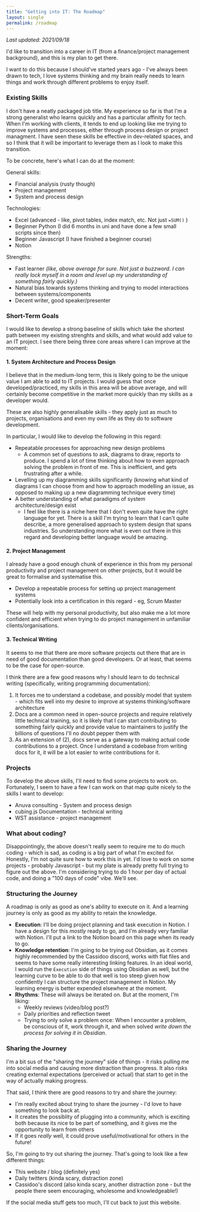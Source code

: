 ```yaml
---
title: "Getting into IT: The Roadmap"
layout: single
permalink: /roadmap
---
```


*Last updated: 2021/09/18*

I'd like to transition into a career in IT (from a finance/project management background), and this is my plan to get there. 

I want to do this because I should've started years ago - I've always been drawn to tech, I love systems thinking and my brain really needs to learn things and work through different problems to enjoy itself.

### Existing Skills

I don't have a neatly packaged job title. My experience so far is that I'm a strong generalist who learns quickly and has a particular affinity for tech. When I'm working with clients, it tends to end up looking like me trying to improve systems and processes, either through process design or project managment. I have seen these skills be effective in dev-related spaces, and so I think that it will be important to leverage them as I look to make this transition.

To be concrete, here's what I can do at the moment: 

General skills:
- Financial analysis (rusty though)
- Project management
- System and process design

Technologies: 
- Excel (advanced - like, pivot tables, index match, etc. Not just `=SUM()` )
- Beginner Python (I did 6 months in uni and have done a few small scripts since then)
- Beginner Javascript (I have finished a beginner course)
- Notion

Strengths: 
- Fast learner *(like, above average for sure. Not just a buzzword. I can really lock myself in a room and level up my understanding of something fairly quickly.)*
- Natural bias towards systems thinking and trying to model interactions between systems/components 
- Decent writer, good speaker/presenter 


### Short-Term Goals

I would like to develop a strong baseline of skills which take the shortest path between my existing strenghts and skills, and what would add value to an IT project. I see there being three core areas where I can improve at the moment:

#### 1. System Architecture and Process Design

I believe that in the medium-long term, this is likely going to be the unique value I am able to add to IT projects. I would guess that once developed/practiced, my skills in this area will be above average, and will certainly become competitive in the market more quickly than my skills as a developer would. 

These are also highly generalisable skills - they apply just as much to projects, organisations and even my own life as they do to software development. 

In particular, I would like to develop the following in this regard:
- Repeatable processes for approaching new design problems
  - A common set of questions to ask, diagrams to draw, reports to produce. I spend a lot of time thinking about how to even approach solving the problem in front of me. This is inefficient, and gets frustrating after a while. 
- Levelling up my diagramming skills significantly (knowing what kind of diagrams I can choose from and how to approach modelling an issue, as opposed to making up a new diagramming technique every time)
- A better understanding of what paradigms of system architecture/design exist
  - I feel like there is a niche here that I don't even quite have the right language for yet. There is a skill I'm trying to learn that I can't quite describe, a more generalised approach to system design that spans industries. So understanding more what is even out there in this regard and developing better language would be amazing. 


#### 2. Project Management

I already have a good enough chunk of experience in this from my personal productivity and project management on other projects, but it would be great to formalise and systematise this.

- Develop a repeatable process for setting up project management systems 
- Potentially look into a certification in this regard - eg, Scrum Master

These will help with my personal productivity, but also make me a lot more confident and efficient when trying to do project management in unfamiliar clients/organisations.

#### 3. Technical Writing

It seems to me that there are more software projects out there that are in need of good documentation than good developers. Or at least, that seems to be the case for open-source. 

I think there are a few good reasons why I should learn to do technical writing (specifically, writing programming documentation):
1. It forces me to understand a codebase, and possibly model that system - which fits well into my desire to improve at systems thinking/software architecture
2. Docs are a common need in open-source projects and require relatively little technical training, so it is likely that I can start contributing to something fairly quickly and provide value to maintainers to justify the billions of questions I'll no doubt pepper them with
3. As an extension of (2), docs serve as a gateway to making actual code contributions to a project. Once I understand a codebase from writing docs for it, it will be a lot easier to write contributions for it. 


### Projects 

To develop the above skills, I'll need to find some projects to work on. Fortunately, I seem to have a few I can work on that map quite nicely to the skills I want to develop:

- Anuva consulting - System and process design 
- cubing.js Documentation - technical writing
- WST assistance - project management


### What about coding? 

Disappointingly, the above doesn't really seem to require me to do much coding - which is sad, as coding is a big part of what I'm excited for. Honestly, I'm not quite sure how to work this in yet. I'd love to work on some projects - probably Javascript - but my plate is already pretty full trying to figure out the above. I'm considering trying to do 1 hour per day of actual code, and doing a "100 days of code" vibe. We'll see.


### Structuring the Journey

A roadmap is only as good as one's ability to execute on it. And a learning journey is only as good as my ability to retain the knowledge. 

- **Execution**: I'll be doing project planning and task execution in Notion. I have a design for this *mostly* ready to go, and I'm already very familiar with Notion. I'll put a link to the Notion board on this page when its ready to go. 
- **Knowledge retention**: I'm going to be trying out Obsidian, as it comes highly recommended by the Cassidoo discord, works with flat files and seems to have some really interesting linking features. In an ideal world, I would run the `Execution` side of things using Obsidian as well, but the learning curve to be able to do that well is too steep given how confidently I can structure the project management in Notion. My learning energy is better expended elsewhere at the moment. 
- **Rhythms**: These will always be iterated on. But at the moment, I'm liking:
  - Weekly reviews (video/blog post?)
  - Daily priorities and reflection tweet
  - Trying to only solve a problem once: When I encounter a problem, be conscious of it, work through it, and when solved *write down the process for solving it in Obsidian*.

### Sharing the Journey

I'm a bit sus of the "sharing the journey" side of things - it risks pulling me into social media and causing more distraction than progress. It also risks creating external expectations (perceived or actual) that start to get in the way of actually making progress.

That said, I think there are good reasons to try and share the journey:
- I'm really excited about trying to share the journey - I'd love to have something to look back at. 
- It creates the possiblity of plugging into a community, which is exciting both because its nice to be part of something, and it gives me the opportunity to learn from others
- If it goes *really* well, it could prove useful/motivational for others in the future! 

So, I'm going to try out sharing the journey. That's going to look like a few different things: 
- This website / blog (definitely yes)
- Daily twitters (kinda scary, distraction zone)
- Cassidoo's discord (also kinda scary, another distraction zone - but the people there seem encouraging, wholesome and knowledgeable!)

If the social media stuff gets too much, I'll cut back to just this website. 